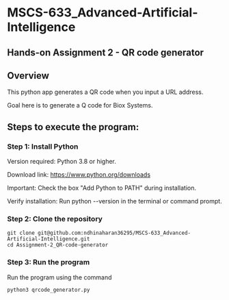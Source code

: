 # MSCS-633_Advanced-Artificial-Intelligence

## Hands-on Assignment 2 - QR code generator

## Overview

This python app generates a QR code when you input a URL address.

Goal here is to generate a Q code for Biox Systems.

## Steps to execute the program:

### Step 1: Install Python
Version required: Python 3.8 or higher.

Download link: https://www.python.org/downloads

Important: Check the box "Add Python to PATH" during installation.

Verify installation:
Run python --version in the terminal or command prompt.

### Step 2: Clone the repository

```
git clone git@github.com:ndhinaharan36295/MSCS-633_Advanced-Artificial-Intelligence.git
cd Assignment-2_QR-code-generator
```

### Step 3: Run the program

Run the program using the command

``` 
python3 qrcode_generator.py
```

